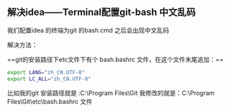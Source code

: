 ## 解决idea——Terminal配置git-bash 中文乱码
我们配置idea 的终端为git 的bash.cmd 之后会出现中文乱码

解决方法：

==git的安装路径下etc文件下有个 bash.bashrc 文件，在这个文件末尾追加：==
```sh
export LANG="zh_CN.UTF-8"
export LC_ALL="zh_CN.UTF-8"
```
比如我的git 安装路径就是 :C:\Program Files\Git
我修改的就是：C:\Program Files\Git\etc\bash.bashrc 文件

